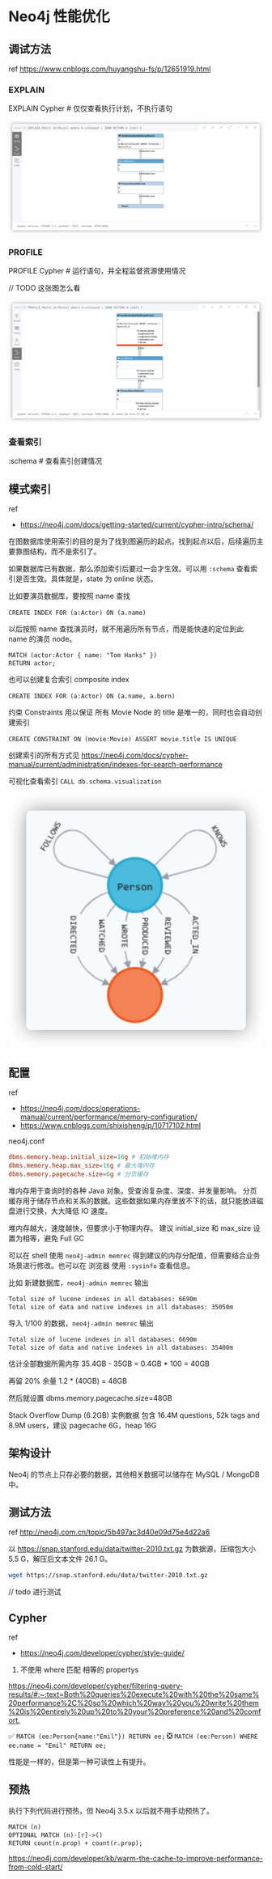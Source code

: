 # Neo4j 性能优化

## 调试方法

ref <https://www.cnblogs.com/huyangshu-fs/p/12651919.html>

### EXPLAIN

EXPLAIN Cypher # 仅仅查看执行计划，不执行语句

![neo4j-explain](images/neo4j-explain.png)

### PROFILE

PROFILE Cypher # 运行语句，并全程监督资源使用情况

// TODO 这张图怎么看

![profile](images/neo4j-profile.png)

### 查看索引

:schema # 查看索引创建情况

## 模式索引

ref

- <https://neo4j.com/docs/getting-started/current/cypher-intro/schema/>

在图数据库使用索引的目的是为了找到图遍历的起点。找到起点以后，后续遍历主要靠图结构，而不是索引了。

如果数据库已有数据，那么添加索引后要过一会才生效。可以用 `:schema` 查看索引是否生效。具体就是，state 为 online 状态。

比如要演员数据库，要按照 name 查找

`CREATE INDEX FOR (a:Actor) ON (a.name)`

以后按照 name 查找演员时，就不用遍历所有节点，而是能快速的定位到此 name 的演员 node。

```cypher
MATCH (actor:Actor { name: "Tom Hanks" })
RETURN actor;
```

也可以创建复合索引 composite index

`CREATE INDEX FOR (a:Actor) ON (a.name, a.born)`

约束 Constraints 用以保证 所有 Movie Node 的 title 是唯一的，同时也会自动创建索引

`CREATE CONSTRAINT ON (movie:Movie) ASSERT movie.title IS UNIQUE`

创建索引的所有方式见 <https://neo4j.com/docs/cypher-manual/current/administration/indexes-for-search-performance>

可视化查看索引 `CALL db.schema.visualization`

![index](images/neo4j-index.png)

## 配置

ref

- <https://neo4j.com/docs/operations-manual/current/performance/memory-configuration/>
- <https://www.cnblogs.com/shixisheng/p/10717102.html>

neo4j.conf

```conf
dbms.memory.heap.initial_size=16g # 初始堆内存
dbms.memory.heap.max_size=16g # 最大堆内存
dbms.memory.pagecache.size=6g # 分页缓存
```

堆内存用于查询时的各种 Java 对象。受查询复杂度、深度、并发量影响。
分页缓存用于储存节点和关系的数据。这些数据如果内存里放不下的话，就只能放进磁盘进行交换，大大降低 IO 速度。

堆内存越大，速度越快，但要求小于物理内存。
建议 initial_size 和 max_size 设置为相等，避免 Full GC

可以在 shell 使用 `neo4j-admin memrec` 得到建议的内存分配值，但需要结合业务场景进行修改。也可以在 浏览器 使用 `:sysinfo` 查看信息。

比如 新建数据库，`neo4j-admin memrec` 输出

```text
Total size of lucene indexes in all databases: 6690m
Total size of data and native indexes in all databases: 35050m
```

导入 1/100 的数据，`neo4j-admin memrec` 输出

```text
Total size of lucene indexes in all databases: 6690m
Total size of data and native indexes in all databases: 35400m
```

估计全部数据所需内存 35.4GB - 35GB = 0.4GB * 100 = 40GB

再留 20% 余量 1.2 * (40GB) = 48GB

然后就设置 dbms.memory.pagecache.size=48GB

Stack Overflow Dump (6.2GB) 实例数据 包含 16.4M questions, 52k tags and 8.9M users，建议 pagecache 6G，heap 16G

## 架构设计

Neo4j 的节点上只存必要的数据，其他相关数据可以储存在 MySQL / MongoDB 中。

## 测试方法

ref <http://neo4j.com.cn/topic/5b497ac3d40e09d75e4d22a6>

以 <https://snap.stanford.edu/data/twitter-2010.txt.gz> 为数据源，压缩包大小 5.5 G，解压后文本文件 26.1 G。

```sh
wget https://snap.stanford.edu/data/twitter-2010.txt.gz

```

// todo 进行测试

## Cypher

ref

- <https://neo4j.com/developer/cypher/style-guide/>

1. 不使用 where 匹配 相等的 propertys

<https://neo4j.com/developer/cypher/filtering-query-results/#:~:text=Both%20queries%20execute%20with%20the%20same%20performance%2C%20so%20which%20way%20you%20write%20them%20is%20entirely%20up%20to%20your%20preference%20and%20comfort.>

✅ `MATCH (ee:Person{name:"Emil"}) RETURN ee;`
❎ `MATCH (ee:Person) WHERE ee.name = "Emil" RETURN ee;`

性能是一样的，但是第一种可读性上有提升。

## 预热

执行下列代码进行预热，但 Neo4j 3.5.x 以后就不用手动预热了。

```cypher
MATCH (n)
OPTIONAL MATCH (n)-[r]->()
RETURN count(n.prop) + count(r.prop);
```

<https://neo4j.com/developer/kb/warm-the-cache-to-improve-performance-from-cold-start/>
